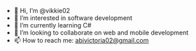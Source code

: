 - 👋 Hi, I’m @vikkie02
- 👀 I’m interested in software development
- 🌱 I’m currently learning C#
- 💞️ I’m looking to collaborate on web and mobile development
- 📫 How to reach me: abivictoria02@gmail.com

<!---
vikkie02/vikkie02 is a ✨ special ✨ repository because its `README.md` (this file) appears on your GitHub profile.
You can click the Preview link to take a look at your changes.
--->
